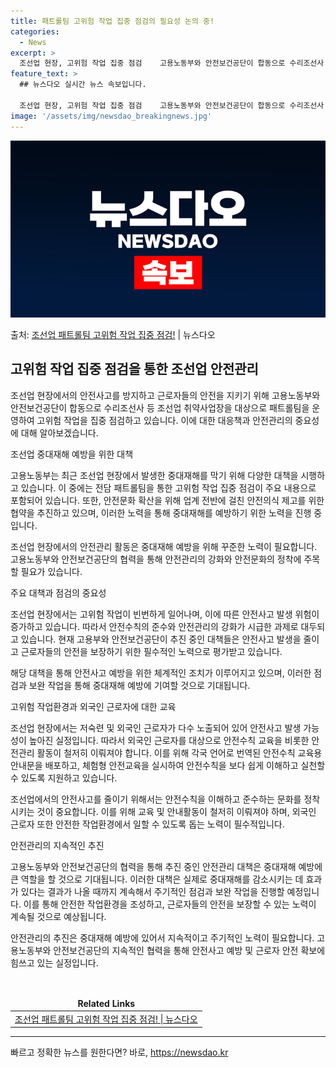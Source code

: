 ```yaml
---
title: 패트롤팀 고위험 작업 집중 점검의 필요성 논의 중!
categories:
  - News
excerpt: >
  조선업 현장, 고위험 작업 집중 점검    고용노동부와 안전보건공단이 합동으로 수리조선사 등 조선업 취약사업…
feature_text: >
  ## 뉴스다오 실시간 뉴스 속보입니다.

  조선업 현장, 고위험 작업 집중 점검    고용노동부와 안전보건공단이 합동으로 수리조선사 등 조선업 취약사업…
image: '/assets/img/newsdao_breakingnews.jpg'
---
```


![뉴스다오 속보](/assets/img/newsdao_breakingnews.jpg)

<p>출처: <a href="https://newsdao.kr/4322" rel="dofollow">조선업 패트롤팀 고위험 작업 집중 점검!</a> | 뉴스다오</p>

<h2 data-ke-size="size26">고위험 작업 집중 점검을 통한 조선업 안전관리</h2>
조선업 현장에서의 안전사고를 방지하고 근로자들의 안전을 지키기 위해 고용노동부와 안전보건공단이 합동으로 수리조선사 등 조선업 취약사업장을 대상으로 패트롤팀을 운영하여 고위험 작업을 집중 점검하고 있습니다. 이에 대한 대응책과 안전관리의 중요성에 대해 알아보겠습니다.

<p data-ke-size="size16">조선업 중대재해 예방을 위한 대책</p>
고용노동부는 최근 조선업 현장에서 발생한 중대재해를 막기 위해 다양한 대책을 시행하고 있습니다. 이 중에는 전담 패트롤팀을 통한 고위험 작업 집중 점검이 주요 내용으로 포함되어 있습니다. 또한, 안전문화 확산을 위해 업계 전반에 걸친 안전의식 제고를 위한 협약을 추진하고 있으며, 이러한 노력을 통해 중대재해를 예방하기 위한 노력을 진행 중입니다.

조선업 현장에서의 안전관리 활동은 중대재해 예방을 위해 꾸준한 노력이 필요합니다. 고용노동부와 안전보건공단의 협력을 통해 안전관리의 강화와 안전문화의 정착에 주목할 필요가 있습니다.

<p data-ke-size="size16">주요 대책과 점검의 중요성</p>
조선업 현장에서는 고위험 작업이 빈번하게 일어나며, 이에 따른 안전사고 발생 위험이 증가하고 있습니다. 따라서 안전수칙의 준수와 안전관리의 강화가 시급한 과제로 대두되고 있습니다. 현재 고용부와 안전보건공단이 추진 중인 대책들은 안전사고 발생을 줄이고 근로자들의 안전을 보장하기 위한 필수적인 노력으로 평가받고 있습니다.

해당 대책을 통해 안전사고 예방을 위한 체계적인 조치가 이루어지고 있으며, 이러한 점검과 보완 작업을 통해 중대재해 예방에 기여할 것으로 기대됩니다.

<p data-ke-size="size16">고위험 작업환경과 외국인 근로자에 대한 교육</p>
조선업 현장에서는 저숙련 및 외국인 근로자가 다수 노출되어 있어 안전사고 발생 가능성이 높아진 실정입니다. 따라서 외국인 근로자를 대상으로 안전수칙 교육을 비롯한 안전관리 활동이 철저히 이뤄져야 합니다. 이를 위해 각국 언어로 번역된 안전수칙 교육용 안내문을 배포하고, 체험형 안전교육을 실시하여 안전수칙을 보다 쉽게 이해하고 실천할 수 있도록 지원하고 있습니다.

조선업에서의 안전사고를 줄이기 위해서는 안전수칙을 이해하고 준수하는 문화를 정착시키는 것이 중요합니다. 이를 위해 교육 및 안내활동이 철저히 이뤄져야 하며, 외국인 근로자 또한 안전한 작업환경에서 일할 수 있도록 돕는 노력이 필수적입니다.

<p data-ke-size="size16">안전관리의 지속적인 추진</p>
고용노동부와 안전보건공단의 협력을 통해 추진 중인 안전관리 대책은 중대재해 예방에 큰 역할을 할 것으로 기대됩니다. 이러한 대책은 실제로 중대재해를 감소시키는 데 효과가 있다는 결과가 나올 때까지 계속해서 주기적인 점검과 보완 작업을 진행할 예정입니다. 이를 통해 안전한 작업환경을 조성하고, 근로자들의 안전을 보장할 수 있는 노력이 계속될 것으로 예상됩니다.

안전관리의 추진은 중대재해 예방에 있어서 지속적이고 주기적인 노력이 필요합니다. 고용노동부와 안전보건공단의 지속적인 협력을 통해 안전사고 예방 및 근로자 안전 확보에 힘쓰고 있는 실정입니다. 

<p data-ke-size="size16">&nbsp;</p>
<table>
<thead>
<tr>
<td style="text-align: center; height: 17px;"><b>Related Links</b></td>
</tr>
</thead>
<tbody>
<tr>
<td style="text-align: center; height: 17px;"><a href="https://newsdao.kr/4322">조선업 패트롤팀 고위험 작업 집중 점검! | 뉴스다오</a></td>
</tr>
</tbody>
</table>
<hr> 

빠르고 정확한 뉴스를 원한다면? 바로, <a href="https://newsdao.kr" rel="dofollow">https://newsdao.kr</a>


